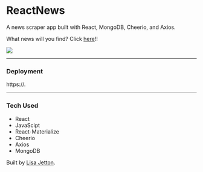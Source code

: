 # ReactNews
A news scraper app built with React, MongoDB, Cheerio, and Axios.

What news will you find?  Click [here]( https://)!!

![](https://media.giphy.com/media/l3E6tfnrASiOukiKk/giphy.gif)

- - - -

 ### Deployment ###
 https://.

 - - - -

 ### Tech Used ###
 * React
 * JavaScipt
 * React-Materialize
 * Cheerio
 * Axios
 * MongoDB
 
Built by [Lisa Jetton](https://github.com/JettTech/).
